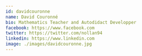 ```yaml
---
id: davidcouronne
name: David Couronné
bio: Mathematics Teacher and Autodidact Developper
facebook: https://www.facebook.com
twitter: https://twitter.com/nollan94
linkedin: https://www.linkedin.com
image: ./images/davidcouronne.jpg
---
```

